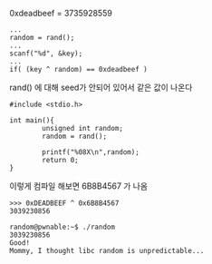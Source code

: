 0xdeadbeef = 3735928559

~~~
...
random = rand();
...
scanf("%d", &key);
...
if( (key ^ random) == 0xdeadbeef )
~~~

rand() 에 대해 seed가 안되어 있어서 같은 값이 나온다

~~~
#include <stdio.h>

int main(){
        unsigned int random;
        random = rand();

        printf("%08X\n",random);
        return 0;
}
~~~

이렇게 컴파일 해보면 6B8B4567 가 나옴

~~~
>>> 0xDEADBEEF ^ 0x6B8B4567
3039230856
~~~

~~~
random@pwnable:~$ ./random
3039230856
Good!
Mommy, I thought libc random is unpredictable...
~~~

